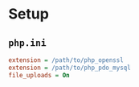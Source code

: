# Setup

## `php.ini`

```ini
extension = /path/to/php_openssl
extension = /path/to/php_pdo_mysql
file_uploads = On
```